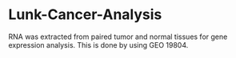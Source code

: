 # Lunk-Cancer-Analysis
RNA was extracted from paired tumor and normal tissues for gene expression analysis. This is done by using GEO 19804. 
